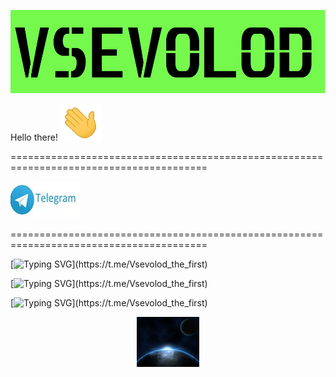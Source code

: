 [![Header](https://github.com/seva998/seva998/blob/main/HEADER.png)](https://vk.com/s.maklashov)

Hello there! ![](https://github.com/seva998/seva998/blob/main/176309783-0785949b-9127-417c-8b55-ab5a4333674e.gif)

========================================================================================

[![telegram](https://github.com/seva998/seva998/blob/main/telegram.png)](https://t.me/Vsevolod_the_first)

========================================================================================

[![Typing SVG](https://readme-typing-svg.demolab.com?font=Fira+Code&duration=1000&pause=4000&color=FFFFFF&width=600&lines=🖥️+Hello+everyone+my+name+is+Vsevolod+Maklashov.)](https://t.me/Vsevolod_the_first)

[![Typing SVG](https://readme-typing-svg.demolab.com?font=Fira+Code&duration=1000&pause=4000&color=FFFFFF&width=600&lines=🖥️+I+am+a+junior+Java+Developer.)](https://t.me/Vsevolod_the_first)

[![Typing SVG](https://readme-typing-svg.demolab.com?font=Fira+Code&duration=1000&pause=4000&color=FFFFFF&width=600&lines=👾+I+like+Space.)](https://t.me/Vsevolod_the_first)

<div id="space" align="center">
  <img src="https://github.com/seva998/seva998/blob/main/gjz3w.gif" width="100"/>
</div>

